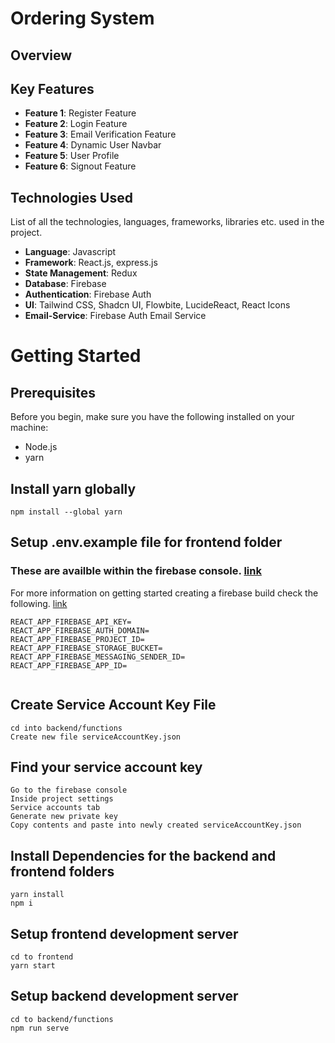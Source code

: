 # Ordering System

## Overview


## Key Features

- **Feature 1**: Register Feature
- **Feature 2**: Login Feature
- **Feature 3**: Email Verification Feature
- **Feature 4**: Dynamic User Navbar
- **Feature 5**: User Profile
- **Feature 6**: Signout Feature


## Technologies Used

List of all the technologies, languages, frameworks, libraries etc. used in the project.

- **Language**: Javascript
- **Framework**: React.js, express.js
- **State Management**: Redux
- **Database**:  Firebase
- **Authentication**: Firebase Auth
- **UI**: Tailwind CSS, Shadcn UI, Flowbite, LucideReact, React Icons
- **Email-Service**: Firebase Auth Email Service

# Getting Started

## Prerequisites
Before you begin, make sure you have the following installed on your machine:

- Node.js
- yarn 

## Install yarn globally
```
npm install --global yarn

```
## Setup .env.example file for frontend folder 
### These are availble within the firebase console. [link](https://console.firebase.google.com/u/0/)
For more information on getting started creating a firebase build check the following. [link](https://firebase.google.com/docs/build)


```
REACT_APP_FIREBASE_API_KEY=
REACT_APP_FIREBASE_AUTH_DOMAIN= 
REACT_APP_FIREBASE_PROJECT_ID=
REACT_APP_FIREBASE_STORAGE_BUCKET=
REACT_APP_FIREBASE_MESSAGING_SENDER_ID=
REACT_APP_FIREBASE_APP_ID= 


```

## Create Service Account Key File
```
cd into backend/functions
Create new file serviceAccountKey.json

```

## Find your service account key 
```
Go to the firebase console 
Inside project settings
Service accounts tab
Generate new private key
Copy contents and paste into newly created serviceAccountKey.json
```

## Install Dependencies for the backend and frontend folders

```
yarn install
npm i
```

## Setup frontend development server 
```
cd to frontend
yarn start
```
## Setup backend development server
```
cd to backend/functions
npm run serve
```
